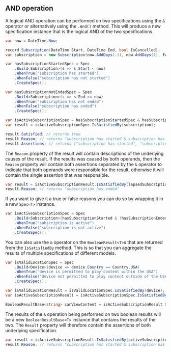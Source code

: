 ﻿## AND operation

A logical AND operation can be performed on two specifications using the `&` operator or alternatively using
the `.And()` method. This will produce a new specification instance that is the logical AND of the two specifications.

```csharp
var now = DateTime.Now;

record Subscription(DateTime Start, DateTime End, bool IsCancelled);
var subscription = new Subscription(now.AddDays(-1), now.AddDays(1), false);

var hasSubscriptionStartedSpec = Spec
    .Build<Subscription>(s => s.Start < now)
    .WhenTrue("subscription has started")
    .WhenFalse("subscription has not started")
    .CreateSpec();

var hasSubscriptionNotEndedSpec = Spec
    .Build<Subscription>(s => s.End >= now)
    .WhenTrue("subscription has not ended")
    .WhenFalse("subscription has ended")
    .CreateSpec();

var isActiveSubscriptionSpec = hasSubscriptionStartedSpec & hasSubscriptionNotEndedSpec;
var result = isActiveSubscriptionSpec.IsSatisfiedBy(subscription);

result.Satisfied; // returns true
result.Reason; // returns "subscription has started & subscription has not ended"
result.Assertions; // returns ["subscription has started", "subscription has not ended"]
```

The `Reason` property of the result will contain descriptions of the underlying causes of the result. If the results was
caused by both operands, then the `Reason` property will contain both assertions separated by the `&` operator to
indicate that both operands were responsible for the result, otherwise it will contain the single assertion that was
responsible.

```csharp
var result = isActiveSubscriptionResult.IsSatisfiedBy(lapsedSubscription);
result.Reason; // returns "subscription has ended"
```

If you want to give it a true or false reasons you can do so by wrapping it in a new `Spec<T>` instance.

```csharp
var isActiveSubscriptionSpec = Spec
    .Build<Subscription>(hasSubscriptionStarted & !hasSubscriptionEnded)
    .WhenTrue("subscription is active")
    .WhenFalse("subscription is not active")
    .CreateSpec();
```

You can also use the `&` operator on the `BooleanResult<T>`s that are returned from the `IsSatisfiedBy` method. This is
so that you can aggregate the results of multiple specifications of different models.

```csharp
var isValidLocationSpec = Spec
    .Build<Device>(device => device.Country == Country.USA)
    .WhenTrue("device is permitted to play content within the USA")
    .WhenFalse("device not permitted to play content outside of the USA")
    .CreateSpec();

var isValidLocationResult = isValidLocationSpec.IsSatisfiedBy(device);
var isActiveSubscriptionResult = isActiveSubscriptionSpec.IsSatisfiedBy(subscription)

BooleanResultBase<string> canViewContent = isActiveSubscriptionResult & isValidLocationResult;
```

The results of the `&` operation being performed on two boolean results will be a new `BooleanResultBase<T>` instance that contains the results of the two.
The `Result`
property will therefore contain the assertions of both underlying specification.

```csharp
var result = isActiveSubscriptionResult.IsSatisfiedBy(activeSubscription);
result.Reason; // returns "subscription has started & subscription has not ended"
```